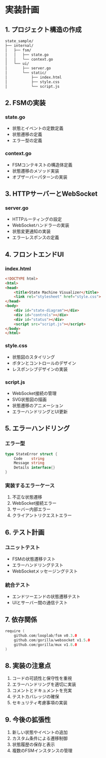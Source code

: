 # 実装計画

## 1. プロジェクト構造の作成

```bash
state_sample/
├── internal/
│   ├── fsm/
│   │   ├── state.go
│   │   └── context.go
│   └── ui/
│       ├── server.go
│       └── static/
│           ├── index.html
│           ├── style.css
│           └── script.js
```

## 2. FSMの実装

### state.go
- 状態とイベントの定数定義
- 状態遷移の定義
- エラー型の定義

### context.go
- FSMコンテキストの構造体定義
- 状態遷移のメソッド実装
- オブザーバーパターンの実装

## 3. HTTPサーバーとWebSocket

### server.go
- HTTPルーティングの設定
- WebSocketハンドラーの実装
- 状態変更通知の実装
- エラーレスポンスの定義

## 4. フロントエンドUI

### index.html
```html
<!DOCTYPE html>
<html>
<head>
    <title>State Machine Visualizer</title>
    <link rel="stylesheet" href="style.css">
</head>
<body>
    <div id="state-diagram"></div>
    <div id="controls"></div>
    <div id="status"></div>
    <script src="script.js"></script>
</body>
</html>
```

### style.css
- 状態図のスタイリング
- ボタンとコントロールのデザイン
- レスポンシブデザインの実装

### script.js
- WebSocket接続の管理
- SVG状態図の描画
- 状態遷移のアニメーション
- エラーハンドリングとUI更新

## 5. エラーハンドリング

### エラー型
```go
type StateError struct {
    Code    string
    Message string
    Details interface{}
}
```

### 実装するエラーケース
1. 不正な状態遷移
2. WebSocket接続エラー
3. サーバー内部エラー
4. クライアントリクエストエラー

## 6. テスト計画

### ユニットテスト
- FSMの状態遷移テスト
- エラーハンドリングテスト
- WebSocketメッセージングテスト

### 統合テスト
- エンドツーエンドの状態遷移テスト
- UIとサーバー間の通信テスト

## 7. 依存関係

```go
require (
    github.com/looplab/fsm v0.3.0
    github.com/gorilla/websocket v1.5.0
    github.com/gorilla/mux v1.8.0
)
```

## 8. 実装の注意点

1. コードの可読性と保守性を重視
2. エラーハンドリングを適切に実装
3. コメントとドキュメントを充実
4. テストカバレッジの確保
5. セキュリティ考慮事項の実装

## 9. 今後の拡張性

1. 新しい状態やイベントの追加
2. カスタム条件による遷移制御
3. 状態履歴の保存と表示
4. 複数のFSMインスタンスの管理